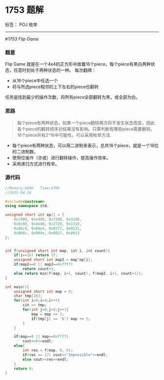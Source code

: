 # 1753 题解

标签： POJ 枚举

-----
#*1753 Flip Game*
### **题意**
Flip Game 就是在一个4x4的正方形中放置16个piece。每个piece有黑白两种状态，任意时刻处于两种状态的一种。
每次翻牌：

- 从16个piece中任选一个
- 将与所选piece相邻的上下左右的piece也翻转

任务是找到最少的操作次数，将所有piece全部翻转为黑，或全部为白。

### **思路**
> 每个piece有两种状态，如果一个piece翻转两次将不发生状态改变，因此各个piece的翻转顺序对结果没有影响。只需判断有哪些piece需要翻转。16个piece共有2^16中可能性。可以采用枚举方法.

- 每个piece有两种状态，可以用二进制来表示，总共16个piece，就是一个16位的二进制数。
- 使用位操作（亦或）进行翻转操作，提高操作效率。
- 采用递归方式进行枚举。

### **源代码**

```c++
//Memory:680K	Time:47MS
//2015-04-24

#include<iostream>
using namespace std;

unsigned short int op[] = {
	0xc800, 0xe400, 0x7200, 0x3100,
	0x8c80, 0x4e40, 0x2720, 0x1310,
	0x08c8, 0x04e4, 0x0272, 0x0131,
	0x008c, 0x004e, 0x0027, 0x0013
};


int f(unsigned short int map, int i, int count){
	if(i==16) return 17;
	unsigned short int map2 = map^op[i];
	if(map2==0 || map2==0xffff)
		return count+1;
	else return min(f(map, i+1, count), f(map2, i+1, count+1));
}

int main(){
	unsigned short int map = 0;
	char tmp[16];
	for(int i=0;i<4;i++){
		cin >> tmp;
		for(int j=0;j<4;j++){
			map = map << 1;
			if(tmp[j] == 'b') map += 1;
		}
	}

	if(map==0 || map==0xffff)
		cout<<0<<endl;
	else{
		int res = f(map, 0, 0);
		if(res == 17) cout<<"Impossible"<<endl;
		else cout<<res<<endl;
	}
	return 0;
}
```
